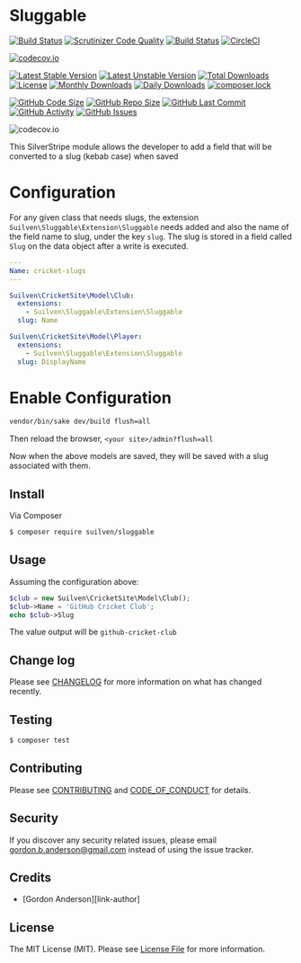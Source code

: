 # Sluggable
[![Build Status](https://travis-ci.org/gordonbanderson/silverstripe-sluggable.svg?branch=master)](https://travis-ci.org/gordonbanderson/silverstripe-sluggable)
[![Scrutinizer Code Quality](https://scrutinizer-ci.com/g/gordonbanderson/silverstripe-sluggable/badges/quality-score.png?b=master)](https://scrutinizer-ci.com/g/gordonbanderson/silverstripe-sluggable/?branch=master)
[![Build Status](https://scrutinizer-ci.com/g/gordonbanderson/silverstripe-sluggable/badges/build.png?b=master)](https://scrutinizer-ci.com/g/gordonbanderson/silverstripe-sluggable/build-status/master)
[![CircleCI](https://circleci.com/gh/gordonbanderson/silverstripe-sluggable.svg?style=svg)](https://circleci.com/gh/gordonbanderson/silverstripe-sluggable)

[![codecov.io](https://codecov.io/github/gordonbanderson/silverstripe-sluggable/coverage.svg?branch=master)](https://codecov.io/github/gordonbanderson/silverstripe-sluggable?branch=master)


[![Latest Stable Version](https://poser.pugx.org/suilven/sluggable/version)](https://packagist.org/packages/suilven/sluggable)
[![Latest Unstable Version](https://poser.pugx.org/suilven/sluggable/v/unstable)](//packagist.org/packages/suilven/sluggable)
[![Total Downloads](https://poser.pugx.org/suilven/sluggable/downloads)](https://packagist.org/packages/suilven/sluggable)
[![License](https://poser.pugx.org/suilven/sluggable/license)](https://packagist.org/packages/suilven/sluggable)
[![Monthly Downloads](https://poser.pugx.org/suilven/sluggable/d/monthly)](https://packagist.org/packages/suilven/sluggable)
[![Daily Downloads](https://poser.pugx.org/suilven/sluggable/d/daily)](https://packagist.org/packages/suilven/sluggable)
[![composer.lock](https://poser.pugx.org/suilven/sluggable/composerlock)](https://packagist.org/packages/suilven/sluggable)

[![GitHub Code Size](https://img.shields.io/github/languages/code-size/gordonbanderson/silverstripe-sluggable)](https://github.com/gordonbanderson/silverstripe-sluggable)
[![GitHub Repo Size](https://img.shields.io/github/repo-size/gordonbanderson/silverstripe-sluggable)](https://github.com/gordonbanderson/silverstripe-sluggable)
[![GitHub Last Commit](https://img.shields.io/github/last-commit/gordonbanderson/silverstripe-sluggable)](https://github.com/gordonbanderson/silverstripe-sluggable)
[![GitHub Activity](https://img.shields.io/github/commit-activity/m/gordonbanderson/silverstripe-sluggable)](https://github.com/gordonbanderson/silverstripe-sluggable)
[![GitHub Issues](https://img.shields.io/github/issues/gordonbanderson/silverstripe-sluggable)](https://github.com/gordonbanderson/silverstripe-sluggable/issues)

![codecov.io](https://codecov.io/github/gordonbanderson/silverstripe-sluggable/branch.svg?branch=master)

This SilverStripe module allows the developer to add a field that will be converted to a slug (kebab case) when saved

# Configuration
For any given class that needs slugs, the extension `Suilven\Sluggable\Extension\Sluggable` needs added and also
the name of the field name to slug, under the key `slug`.  The slug is stored in a field called `Slug` on the data object
after a write is executed.

```yml
---
Name: cricket-slugs
---

Suilven\CricketSite\Model\Club:
  extensions:
    - Suilven\Sluggable\Extension\Sluggable
  slug: Name

Suilven\CricketSite\Model\Player:
  extensions:
    - Suilven\Sluggable\Extension\Sluggable
  slug: DisplayName
```

# Enable Configuration
```bash
vendor/bin/sake dev/build flush=all
```
Then reload the browser, `<your site>/admin?flush=all`

Now when the above models are saved, they will be saved with a slug associated with them.



## Install

Via Composer

``` bash
$ composer require suilven/sluggable
```

## Usage

Assuming the configuration above:
``` php
$club = new Suilven\CricketSite\Model\Club();
$club->Name = 'GitHub Cricket Club';
echo $club->Slug
```

The value output will be `github-cricket-club`


## Change log

Please see [CHANGELOG](CHANGELOG.md) for more information on what has changed recently.

## Testing

``` bash
$ composer test
```

## Contributing

Please see [CONTRIBUTING](CONTRIBUTING.md) and [CODE_OF_CONDUCT](CODE_OF_CONDUCT.md) for details.

## Security

If you discover any security related issues, please email gordon.b.anderson@gmail.com instead of using the issue tracker.

## Credits

- [Gordon Anderson][link-author]

## License

The MIT License (MIT). Please see [License File](LICENSE.md) for more information.
